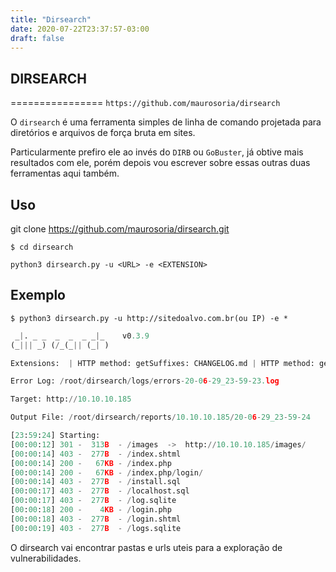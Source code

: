 ```yaml
---
title: "Dirsearch"
date: 2020-07-22T23:37:57-03:00
draft: false
---
```


## DIRSEARCH
================
`https://github.com/maurosoria/dirsearch`


O `dirsearch` é uma ferramenta simples de linha de comando projetada para diretórios e arquivos de força bruta em sites.

Particularmente prefiro ele ao invés do `DIRB` ou `GoBuster`, já obtive mais resultados com ele, porém depois vou escrever sobre essas outras duas ferramentas aqui também.

## Uso

git clone https://github.com/maurosoria/dirsearch.git

`$ cd dirsearch`

`python3 dirsearch.py -u <URL> -e <EXTENSION>`

## Exemplo

`$ python3 dirsearch.py -u http://sitedoalvo.com.br(ou IP) -e *`

```py
 _|. _ _  _  _  _ _|_    v0.3.9
(_||| _) (/_(_|| (_| )

Extensions:  | HTTP method: getSuffixes: CHANGELOG.md | HTTP method: get | Threads: 10 | Wordlist size: 6552 | Request count: 6552

Error Log: /root/dirsearch/logs/errors-20-06-29_23-59-23.log

Target: http://10.10.10.185

Output File: /root/dirsearch/reports/10.10.10.185/20-06-29_23-59-24

[23:59:24] Starting: 
[00:00:12] 301 -  313B  - /images  ->  http://10.10.10.185/images/
[00:00:14] 403 -  277B  - /index.shtml
[00:00:14] 200 -   67KB - /index.php
[00:00:14] 200 -   67KB - /index.php/login/
[00:00:14] 403 -  277B  - /install.sql
[00:00:17] 403 -  277B  - /localhost.sql
[00:00:17] 403 -  277B  - /log.sqlite
[00:00:18] 200 -    4KB - /login.php
[00:00:18] 403 -  277B  - /login.shtml
[00:00:19] 403 -  277B  - /logs.sqlite
```

O dirsearch vai encontrar pastas e urls uteis para a exploração de vulnerabilidades. 






